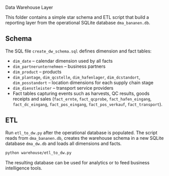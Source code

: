  Data Warehouse Layer

This folder contains a simple star schema and ETL script that build a
reporting layer from the operational SQLite database `dma_bananen.db`.

## Schema

The SQL file `create_dw_schema.sql` defines dimension and fact tables:

- `dim_date` – calendar dimension used by all facts
- `dim_partnerunternehmen` – business partners
- `dim_product` – products
- `dim_plantage`, `dim_qcstelle`, `dim_hafenlager`, `dim_dcstandort`,
  `dim_posstandort` – location dimensions for each supply chain stage
- `dim_dienstleister` – transport service providers
- Fact tables capturing events such as harvests, QC results, goods
  receipts and sales (`fact_ernte`, `fact_qcprobe`, `fact_hafen_eingang`,
  `fact_dc_eingang`, `fact_pos_eingang`, `fact_pos_verkauf`, `fact_transport`).

## ETL

Run `etl_to_dw.py` after the operational database is populated. The
script reads from `dma_bananen.db`, creates the warehouse schema in a
new SQLite database `dma_dw.db` and loads all dimensions and facts.

```bash
python warehouse/etl_to_dw.py
```

The resulting database can be used for analytics or to feed business
intelligence tools.